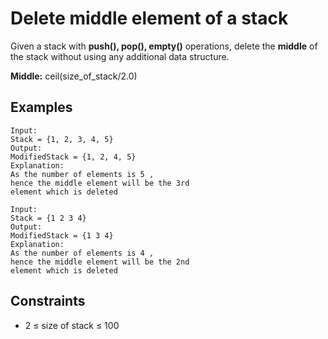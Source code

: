 # Delete middle element of a stack
Given a stack with <b>push(), pop(), empty()</b> operations, delete the <b>middle</b> of the stack without using any additional data structure.

<b>Middle:</b> ceil(size_of_stack/2.0)
 

## Examples
```
Input: 
Stack = {1, 2, 3, 4, 5}
Output:
ModifiedStack = {1, 2, 4, 5}
Explanation:
As the number of elements is 5 , 
hence the middle element will be the 3rd
element which is deleted
```
```
Input: 
Stack = {1 2 3 4}
Output:
ModifiedStack = {1 3 4}
Explanation:
As the number of elements is 4 , 
hence the middle element will be the 2nd
element which is deleted
```

## Constraints
* 2 ≤ size of stack ≤ 100
